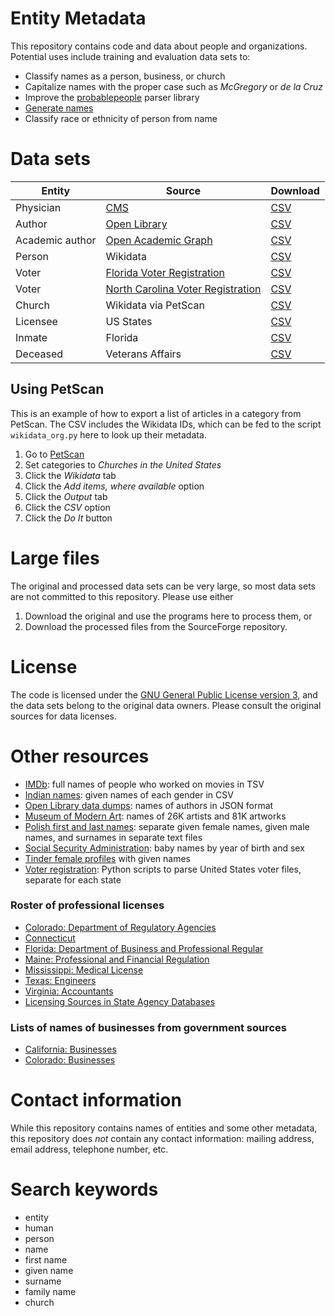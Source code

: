 # Entity Metadata

This repository contains code and data about people and organizations.
Potential uses include training and evaluation data sets to:

* Classify names as a person, business, or church
* Capitalize names with the proper case such as _McGregory_ or _de la Cruz_
* Improve the [probablepeople](https://github.com/datamade/probablepeople) parser library
* [Generate names](http://karpathy.github.io/2015/05/21/rnn-effectiveness/)
* Classify race or ethnicity of person from name

# Data sets

| Entity  | Source | Download |
|-----------|----------------------------------------------------------|------------------------------------------------------------------------------|
| Physician | [CMS](https://healthdata.gov/dataset/physician-compare-national-downloadable-file) | [CSV](https://sourceforge.net/projects/entity-metadata/files/cms_physician/) |
| Author | [Open Library](https://openlibrary.org/developers/dumps) | [CSV](https://sourceforge.net/projects/entity-metadata/files/open_library/) |
| Academic author | [Open Academic Graph](https://www.aminer.org/oag2019) | [CSV](https://sourceforge.net/projects/entity-metadata/files/open_academic_graph/) |
| Person | Wikidata | [CSV](https://sourceforge.net/projects/entity-metadata/files/wikidata_person_bio/)
| Voter | [Florida Voter Registration](http://flvoters.com/downloads.html) | [CSV](https://sourceforge.net/projects/entity-metadata/files/voter_registration/florida/)
| Voter | [North Carolina Voter Registration](https://www.ncsbe.gov/data-stats/other-election-related-data) | [CSV](https://sourceforge.net/projects/entity-metadata/files/voter_registration/north_carolina/)
| Church | Wikidata via PetScan | [CSV](https://sourceforge.net/projects/entity-metadata/files/wikidata_church/) |
| Licensee | US States | [CSV](https://sourceforge.net/projects/entity-metadata/files/license_roster/) |
| Inmate | Florida | [CSV](https://sourceforge.net/projects/entity-metadata/files/offender/) |
| Deceased | Veterans Affairs | [CSV](https://sourceforge.net/projects/entity-metadata/files/department_of_veterans_affairs/) |


## Using PetScan

This is an example of how to export a list of articles in a category from PetScan.
The CSV includes the Wikidata IDs, which can be fed to the script `wikidata_org.py`
here to look up their metadata.

1. Go to [PetScan](https://petscan.wmflabs.org/)
2. Set categories to _Churches in the United States_
3. Click the *Wikidata* tab
4. Click the *Add items, where available* option
5. Click the *Output* tab
6. Click the *CSV* option
7. Click the *Do It* button

# Large files

The original and processed data sets can be very large, so most data
sets are not committed to this repository. Please use either

1. Download the original and use the programs here to process them, or
2. Download the processed files from the SourceForge repository.

# License

The code is licensed under the [GNU General Public License version 3](https://www.gnu.org/licenses/gpl-3.0.en.html),
and the data sets belong to the original data owners. Please consult the original
sources for data licenses.

# Other resources

* [IMDb](https://www.imdb.com/interfaces/): full names of people who worked on movies in TSV
* [Indian names](https://www.kaggle.com/chaitanyapatil7/indian-names): given names of each gender in CSV
* [Open Library data dumps](https://openlibrary.org/developers/dumps): names of authors in JSON format
* [Museum of Modern Art](https://github.com/MuseumofModernArt/collection): names of 26K artists and 81K artworks
* [Polish first and last names](https://www.kaggle.com/djablo/list-of-polish-first-and-last-names): separate given female names, given male names, and surnames in separate text files
* [Social Security Administration](https://www.ssa.gov/oact/babynames/limits.html): baby names by year of birth and sex
* [Tinder female profiles](https://www.kaggle.com/immune/tinder-female-profiles) with given names
* [Voter registration](https://github.com/pablobarbera/voter-files): Python scripts to parse United States voter files, separate for each state

### Roster of professional licenses

* [Colorado: Department of Regulatory Agencies](https://apps.colorado.gov/dora/licensing/Lookup/GenerateRoster.aspx)
* [Connecticut](https://www.elicense.ct.gov/lookup/generateroster.aspx)
* [Florida: Department of Business and Professional Regular](http://www.myfloridalicense.com/DBPR/instant-public-records/)
* [Maine: Professional and Financial Regulation](https://www.maine.gov/pfr/professionallicensing/license_search.html)
* [Mississippi: Medical License](https://www.ms.gov/medical_licensure/renewal/rosterInstructions.jsp)
* [Texas: Engineers](http://engineers.texas.gov/downloads.htm#roster)
* [Virginia: Accountants](http://secure1.boa.virginia.gov/verification/)
* [Licensing Sources in State Agency Databases](https://godort.libguides.com/licensingdbs)


### Lists of names of businesses from government sources

* [California: Businesses](https://github.com/datadesk/california-business-entities)
* [Colorado: Businesses](https://data.colorado.gov/Business/Business-Entities-in-Colorado/4ykn-tg5h)

# Contact information

While this repository contains names of entities and some other metadata, this
repository does *not* contain any contact information: mailing address,
email address, telephone number, etc.


# Search keywords

* entity
* human
* person
* name
* first name
* given name
* surname
* family name
* church


